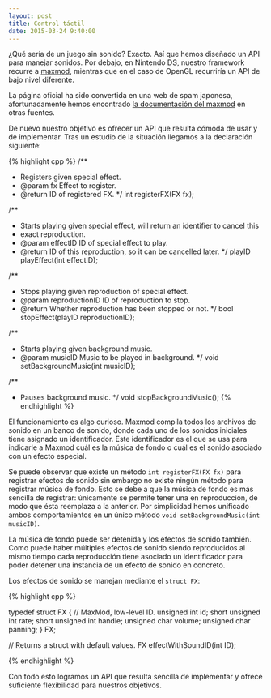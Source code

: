 ```yaml
---
layout: post
title: Control táctil
date: 2015-03-24 9:40:00
---
```


¿Qué sería de un juego sin sonido? Exacto. Así que hemos diseñado un API para manejar sonidos. Por debajo, en Nintendo DS, nuestro framework recurre a [maxmod](http://web.archive.org/web/20120119222038/http://www.maxmod.org/), mientras que en el caso de OpenGL recurriría un API de bajo nivel diferente.

La página oficial ha sido convertida en una web de spam japonesa, afortunadamente hemos encontrado [la documentación del maxmod](http://ngs.no.coocan.jp/libnds/maxmod9_8h_source.html) en otras fuentes.

De nuevo nuestro objetivo es ofrecer un API que resulta cómoda de usar y de implementar. Tras un estudio de la situación llegamos a la declaración siguiente:

{% highlight cpp %}
/**
 * Registers given special effect.
 * @param  fx Effect to register.
 * @return    ID of registered FX.
 */
int registerFX(FX fx);

/**
 * Starts playing given special effect, will return an identifier to cancel this
 * exact reproduction.
 * @param  effectID ID of special effect to play.
 * @return          ID of this reproduction, so it can be cancelled later.
 */
playID playEffect(int effectID);

/**
 * Stops playing given reproduction of special effect.
 * @param  reproductionID ID of reproduction to stop.
 * @return                Whether reproduction has been stopped or not.
 */
bool stopEffect(playID reproductionID);

/**
 * Starts playing given background music.
 * @param musicID Music to be played in background.
 */
void setBackgroundMusic(int musicID);

/**
 * Pauses background music.
 */
void stopBackgroundMusic();
{% endhighlight %}

El funcionamiento es algo curioso. Maxmod compila todos los archivos de sonido en un banco de sonido, donde cada uno de los sonidos iniciales tiene asignado un identificador. Este identificador es el que se usa para indicarle a Maxmod cuál es la música de fondo o cuál es el sonido asociado con un efecto especial.

Se puede observar que existe un método `int registerFX(FX fx)` para registrar efectos de sonido sin embargo no existe ningún método para registrar música de fondo. Esto se debe a que la música de fondo es más sencilla de registrar: únicamente se permite tener una en reproducción, de modo que ésta reemplaza a la anterior. Por simplicidad hemos unificado ambos comportamientos en un único método `void setBackgroundMusic(int musicID)`.

La música de fondo puede ser detenida y los efectos de sonido también. Como puede haber múltiples efectos de sonido siendo reproducidos al mismo tiempo cada reproducción tiene asociado un identificador para poder detener una instancia de un efecto de sonido en concreto.

Los efectos de sonido se manejan mediante el `struct FX`:

{% highlight cpp %}

typedef struct FX {
    // MaxMod, low-level ID.
    unsigned int id;
    short unsigned int rate;
    short unsigned int handle;
    unsigned char volume;
    unsigned char panning;
} FX;

// Returns a struct with default values.
FX effectWithSoundID(int ID);

{% endhighlight %}

Con todo esto logramos un API que resulta sencilla de implementar y ofrece suficiente flexibilidad para nuestros objetivos.
